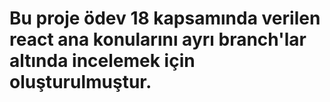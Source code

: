 # Bu proje ödev 18 kapsamında verilen react ana konularını ayrı branch'lar altında incelemek için oluşturulmuştur.